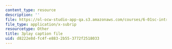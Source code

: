 ```yaml
---
content_type: resource
description: ''
file: https://ol-ocw-studio-app-qa.s3.amazonaws.com/courses/6-01sc-introduction-to-electrical-engineering-and-computer-science-i-spring-2011/d8222e8dfc4fe8832b553772f2518033_l0tUtVRhmDs.srt
file_type: application/x-subrip
resourcetype: Other
title: 3play caption file
uid: d8222e8d-fc4f-e883-2b55-3772f2518033
---
```

